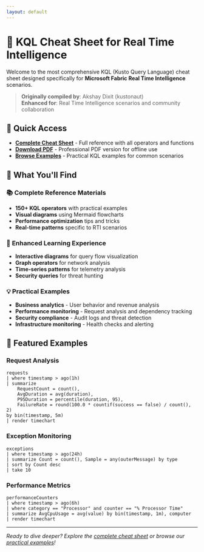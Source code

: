 ```yaml
---
layout: default
---
```


# 🚀 KQL Cheat Sheet for Real Time Intelligence

Welcome to the most comprehensive KQL (Kusto Query Language) cheat sheet designed specifically for **Microsoft Fabric Real Time Intelligence** scenarios.

> **Originally compiled by**: Akshay Dixit (kustonaut)  
> **Enhanced for**: Real Time Intelligence scenarios and community collaboration

## 📖 Quick Access

- **[Complete Cheat Sheet](KQL-Cheat-Sheet.md)** - Full reference with all operators and functions
- **[Download PDF](KQL-Cheat-Sheet.pdf)** - Professional PDF version for offline use
- **[Browse Examples](examples/)** - Practical KQL examples for common scenarios

## 🎯 What You'll Find

### 📚 **Complete Reference Materials**
- **150+ KQL operators** with practical examples
- **Visual diagrams** using Mermaid flowcharts
- **Performance optimization** tips and tricks
- **Real-time patterns** specific to RTI scenarios

### 🎨 **Enhanced Learning Experience**
- **Interactive diagrams** for query flow visualization
- **Graph operators** for network analysis
- **Time-series patterns** for telemetry analysis
- **Security queries** for threat hunting

### 💡 **Practical Examples**
- **Business analytics** - User behavior and revenue analysis
- **Performance monitoring** - Request analysis and dependency tracking
- **Security compliance** - Audit logs and threat detection
- **Infrastructure monitoring** - Health checks and alerting

## 🚀 Featured Examples

### Request Analysis
```kql
requests
| where timestamp > ago(1h)
| summarize 
    RequestCount = count(),
    AvgDuration = avg(duration),
    P95Duration = percentile(duration, 95),
    FailureRate = round(100.0 * countif(success == false) / count(), 2)
by bin(timestamp, 5m)
| render timechart
```

### Exception Monitoring
```kql
exceptions
| where timestamp > ago(24h)
| summarize Count = count(), Sample = any(outerMessage) by type
| sort by Count desc
| take 10
```

### Performance Metrics
```kql
performanceCounters
| where timestamp > ago(6h)
| where category == "Processor" and counter == "% Processor Time"
| summarize AvgCpuUsage = avg(value) by bin(timestamp, 1m), computer
| render timechart
```

---

*Ready to dive deeper? Explore the [complete cheat sheet](KQL-Cheat-Sheet.md) or browse our [practical examples](examples/)!*
